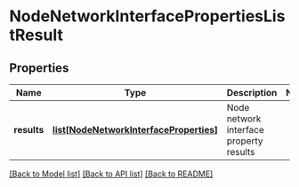 # NodeNetworkInterfacePropertiesListResult

## Properties
Name | Type | Description | Notes
------------ | ------------- | ------------- | -------------
**results** | [**list[NodeNetworkInterfaceProperties]**](NodeNetworkInterfaceProperties.md) | Node network interface property results | 

[[Back to Model list]](../README.md#documentation-for-models) [[Back to API list]](../README.md#documentation-for-api-endpoints) [[Back to README]](../README.md)


